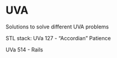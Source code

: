 # UVA
Solutions to solve different UVA problems

STL stack:
UVa 127 - “Accordian” Patience

UVa 514 - Rails
